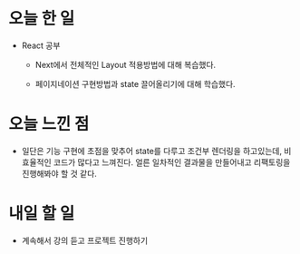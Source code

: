 # 오늘 한 일

-   React 공부

    -   Next에서 전체적인 Layout 적용방법에 대해 복습했다.

    -   페이지네이션 구현방법과 state 끌어올리기에 대해 학습했다.

# 오늘 느낀 점

-   일단은 기능 구현에 초점을 맞추어 state를 다루고 조건부 렌더링을 하고있는데, 비효율적인 코드가 많다고 느껴진다. 얼른 일차적인 결과물을 만들어내고 리팩토링을 진행해봐야 할 것 같다.

# 내일 할 일

-   계속해서 강의 듣고 프로젝트 진행하기
